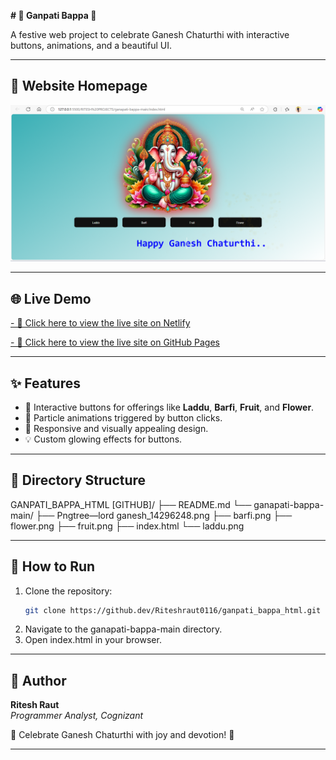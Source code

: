 **# 🎉 Ganpati Bappa 🙏**

A festive web project to celebrate Ganesh Chaturthi with interactive buttons, animations, and a beautiful UI.

---

## 📸 Website Homepage

![Website Homepage](ganapati-bappa-main/screenshot.png)

---

## 🌐 Live Demo

[- 🔗 Click here to view the live site on Netlify](https://ganpatibappasite.netlify.app/)

[- 🔗 Click here to view the live site on GitHub Pages](#)


---

## ✨ Features

- 🎨 Interactive buttons for offerings like **Laddu**, **Barfi**, **Fruit**, and **Flower**.
- 🌟 Particle animations triggered by button clicks.
- 📱 Responsive and visually appealing design.
- 💡 Custom glowing effects for buttons.

---

## 📂 Directory Structure

GANPATI_BAPPA_HTML [GITHUB]/
├── README.md
└── ganapati-bappa-main/
    ├── Pngtree—lord ganesh_14296248.png
    ├── barfi.png
    ├── flower.png
    ├── fruit.png
    ├── index.html
    └── laddu.png

---

## 🚀 How to Run

1. Clone the repository:
   ```bash
   git clone https://github.dev/Riteshraut0116/ganpati_bappa_html.git
2. Navigate to the ganapati-bappa-main directory.
3. Open index.html in your browser.

---

## 👤 Author

**Ritesh Raut**  
*Programmer Analyst, Cognizant*

🎊 Celebrate Ganesh Chaturthi with joy and devotion! 🐘

---
